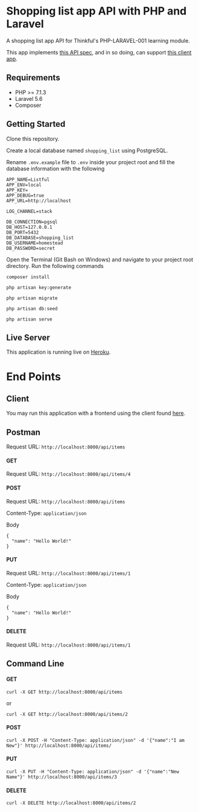 # Shopping list app API with PHP and Laravel

A shopping list app API for Thinkful's PHP-LARAVEL-001 learning module.

This app implements [this API spec](https://documenter.getpostman.com/view/2364768/listful-app-api/RW1aJfDp#b082c957-558e-42aa-9ea0-f0bc22c24538), and in so doing, can support [this client app](https://github.com/Thinkful-Ed/listful-app-client).

## Requirements
* PHP >= 7.1.3
* Laravel 5.6
* Composer

## Getting Started
Clone this repository. 

Create a local database named `shopping_list` using PostgreSQL.

Rename `.env.example` file to `.env` inside your project root and fill the database information with the following

```
APP_NAME=Listful
APP_ENV=local
APP_KEY=
APP_DEBUG=true
APP_URL=http://localhost

LOG_CHANNEL=stack

DB_CONNECTION=pgsql
DB_HOST=127.0.0.1
DB_PORT=5432
DB_DATABASE=shopping_list
DB_USERNAME=homestead
DB_PASSWORD=secret
```

Open the Terminal (Git Bash on Windows) and navigate to your project root directory.
Run the following commands

```
composer install

php artisan key:generate

php artisan migrate

php artisan db:seed

php artisan serve
```

## Live Server
This application is running live on [Heroku](https://list-ful.herokuapp.com/).

# End Points

## Client
You may run this application with a frontend using the client found [here](https://github.com/Thinkful-Ed/listful-app-client).

## Postman
Request URL: `http://localhost:8000/api/items`

#### GET
Request URL: `http://localhost:8000/api/items/4`

#### POST
Request URL: `http://localhost:8000/api/items`

Content-Type: `application/json`

Body
```
{
  "name": "Hello World!"
}
```

#### PUT
Request URL: `http://localhost:8000/api/items/1`

Content-Type: `application/json`

Body
```
{
  "name": "Hello World!"
}
```

#### DELETE
Request URL: `http://localhost:8000/api/items/1`

## Command Line

#### GET
```
curl -X GET http://localhost:8000/api/items
```

or 

```
curl -X GET http://localhost:8000/api/items/2
```

#### POST
```
curl -X POST -H "Content-Type: application/json" -d '{"name":"I am New"}' http://localhost:8000/api/items/
```

#### PUT
```
curl -X PUT -H "Content-Type: application/json" -d '{"name":"New Name"}' http://localhost:8000/api/items/3
```

#### DELETE
```
curl -X DELETE http://localhost:8000/api/items/2
```
